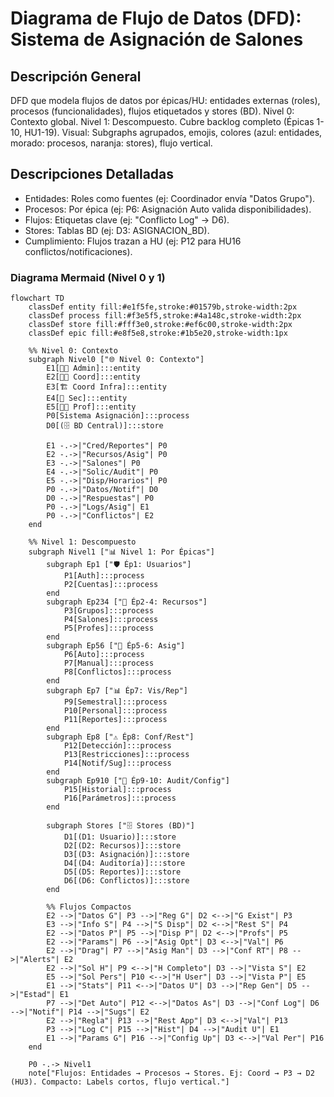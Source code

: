 # Diagrama de Flujo de Datos (DFD): Sistema de Asignación de Salones
## Descripción General
DFD que modela flujos de datos por épicas/HU: entidades externas (roles), procesos (funcionalidades), flujos etiquetados y stores (BD). Nivel 0: Contexto global. Nivel 1: Descompuesto. Cubre backlog completo (Épicas 1-10, HU1-19). Visual: Subgraphs agrupados, emojis, colores (azul: entidades, morado: procesos, naranja: stores), flujo vertical.
## Descripciones Detalladas

- Entidades: Roles como fuentes (ej: Coordinador envía "Datos Grupo").
- Procesos: Por épica (ej: P6: Asignación Auto valida disponibilidades).
- Flujos: Etiquetas clave (ej: "Conflicto Log" → D6).
- Stores: Tablas BD (ej: D3: ASIGNACION_BD).
- Cumplimiento: Flujos trazan a HU (ej: P12 para HU16 conflictos/notificaciones).

### Diagrama Mermaid (Nivel 0 y 1)
```mermaid
flowchart TD
    classDef entity fill:#e1f5fe,stroke:#01579b,stroke-width:2px
    classDef process fill:#f3e5f5,stroke:#4a148c,stroke-width:2px
    classDef store fill:#fff3e0,stroke:#ef6c00,stroke-width:2px
    classDef epic fill:#e8f5e8,stroke:#1b5e20,stroke-width:1px

    %% Nivel 0: Contexto
    subgraph Nivel0 ["🌐 Nivel 0: Contexto"]
        E1[👨‍💼 Admin]:::entity
        E2[👨‍🏫 Coord]:::entity
        E3[🏗️ Coord Infra]:::entity
        E4[💼 Sec]:::entity
        E5[👨‍🏫 Prof]:::entity
        P0[Sistema Asignación]:::process
        D0[(🗄️ BD Central)]:::store

        E1 -.->|"Cred/Reportes"| P0
        E2 -.->|"Recursos/Asig"| P0
        E3 -.->|"Salones"| P0
        E4 -.->|"Solic/Audit"| P0
        E5 -.->|"Disp/Horarios"| P0
        P0 -.->|"Datos/Notif"| D0
        D0 -.->|"Respuestas"| P0
        P0 -.->|"Logs/Asig"| E1
        P0 -.->|"Conflictos"| E2
    end

    %% Nivel 1: Descompuesto
    subgraph Nivel1 ["📊 Nivel 1: Por Épicas"]
        subgraph Ep1 ["🛡️ Ép1: Usuarios"]
            P1[Auth]:::process
            P2[Cuentas]:::process
        end
        subgraph Ep234 ["👥 Ép2-4: Recursos"]
            P3[Grupos]:::process
            P4[Salones]:::process
            P5[Profes]:::process
        end
        subgraph Ep56 ["🤖 Ép5-6: Asig"]
            P6[Auto]:::process
            P7[Manual]:::process
            P8[Conflictos]:::process
        end
        subgraph Ep7 ["📊 Ép7: Vis/Rep"]
            P9[Semestral]:::process
            P10[Personal]:::process
            P11[Reportes]:::process
        end
        subgraph Ep8 ["⚠️ Ép8: Conf/Rest"]
            P12[Detección]:::process
            P13[Restricciones]:::process
            P14[Notif/Sug]:::process
        end
        subgraph Ep910 ["📜 Ép9-10: Audit/Config"]
            P15[Historial]:::process
            P16[Parámetros]:::process
        end

        subgraph Stores ["🗄️ Stores (BD)"]
            D1[(D1: Usuario)]:::store
            D2[(D2: Recursos)]:::store
            D3[(D3: Asignación)]:::store
            D4[(D4: Auditoría)]:::store
            D5[(D5: Reportes)]:::store
            D6[(D6: Conflictos)]:::store
        end

        %% Flujos Compactos
        E2 -->|"Datos G"| P3 -->|"Reg G"| D2 <-->|"G Exist"| P3
        E3 -->|"Info S"| P4 -->|"S Disp"| D2 <-->|"Rest S"| P4
        E2 -->|"Datos P"| P5 -->|"Disp P"| D2 <-->|"Profs"| P5
        E2 -->|"Params"| P6 -->|"Asig Opt"| D3 <-->|"Val"| P6
        E2 -->|"Drag"| P7 -->|"Asig Man"| D3 -->|"Conf RT"| P8 -->|"Alerts"| E2
        E2 -->|"Sol H"| P9 <-->|"H Completo"| D3 -->|"Vista S"| E2
        E5 -->|"Sol Pers"| P10 <-->|"H User"| D3 -->|"Vista P"| E5
        E1 -->|"Stats"| P11 <-->|"Datos U"| D3 -->|"Rep Gen"| D5 -->|"Estad"| E1
        P7 -->|"Det Auto"| P12 <-->|"Datos As"| D3 -->|"Conf Log"| D6 -->|"Notif"| P14 -->|"Sugs"| E2
        E2 -->|"Regla"| P13 -->|"Rest App"| D3 <-->|"Val"| P13
        P3 -->|"Log C"| P15 -->|"Hist"| D4 -->|"Audit U"| E1
        E1 -->|"Params G"| P16 -->|"Config Up"| D3 <-->|"Val Per"| P16
    end

    P0 -.-> Nivel1
    note["Flujos: Entidades → Procesos → Stores. Ej: Coord → P3 → D2 (HU3). Compacto: Labels cortos, flujo vertical."]
```
